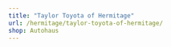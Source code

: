 ```yaml
---
title: "Taylor Toyota of Hermitage"
url: /hermitage/taylor-toyota-of-hermitage/
shop: Autohaus
---
```

